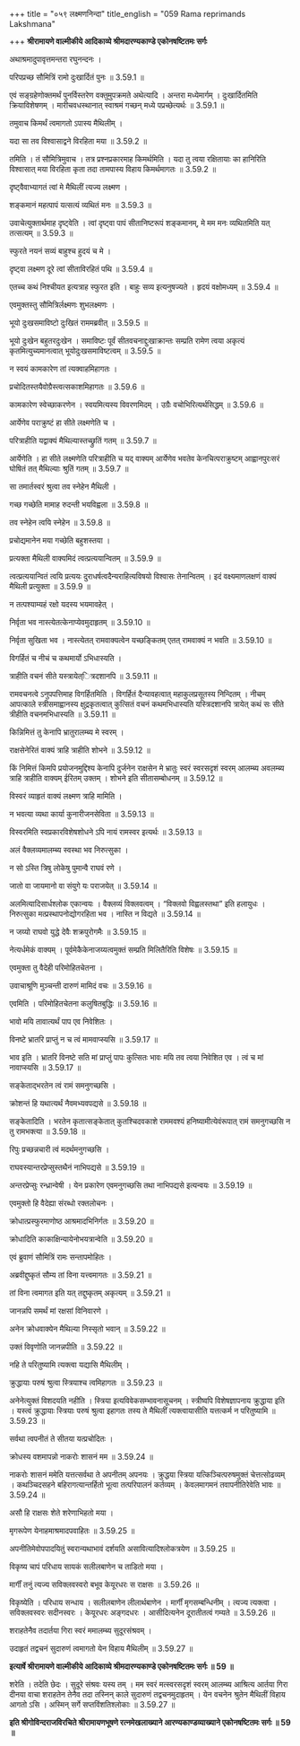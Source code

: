 +++
title = "०५९ लक्ष्मणनिन्दा"
title_english = "059 Rama reprimands Lakshmana"

+++
**श्रीरामायणे वाल्मीकीये आदिकाव्ये श्रीमदारण्यकाण्डे एकोनषष्टितमः सर्गः**

अथाश्रमादुपावृत्तमन्तरा रघुनन्दनः ।

परिपप्रच्छ सौमित्रिं रामो दुःखार्दितं पुनः ॥ 3.59.1 ॥

एवं सङ्ग्रहेणोक्तमर्थं पुनर्विस्तरेण वक्तुमुपक्रमते अथेत्यादि । अन्तरा मध्येमार्गम् । दुःखार्दितमिति क्रियाविशेषणम् । मारीचवधस्थानात् स्वाश्रमं गच्छन् मध्ये पप्रच्छेत्यर्थः ॥ 3.59.1 ॥

तमुवाच किमर्थं त्वमागतो ऽपास्य मैथिलीम् ।

यदा सा तव विश्वासाद्वने विरहिता मया ॥ 3.59.2 ॥

तमिति । तं सौमित्रिमुवाच । तत्र प्रश्नप्रकारमाह किमर्थमिति । यदा तु त्वया रक्षितायाः का हानिरिति विश्वासात् मया विरहिता कृता तदा तामपास्य विहाय किमर्थमागतः ॥ 3.59.2 ॥

दृष्ट्वैवाभ्यागतं त्वां मे मैथिलीं त्यज्य लक्ष्मण ।

शङ्कमानं महत्पापं यत्सत्यं व्यथितं मनः ॥ 3.59.3 ॥

उवाचेत्युक्तार्थमाह दृष्ट्वेति । त्वां दृष्ट्वा पापं सीतानिष्टरूपं शङ्कमानम्, मे मम मनः व्यथितमिति यत् तत्सत्यम् ॥ 3.59.3 ॥

स्फुरते नयनं सव्यं बाहुश्च हुदयं च मे ।

दृष्ट्वा लक्ष्मण दूरे त्वां सीताविरहितं पथि ॥ 3.59.4 ॥

एतच्च कथं निश्चीयत इत्यत्राह स्फुरत इति । बाहुः सव्य इत्यनुषज्यते । हृदयं वक्षोमध्यम् ॥ 3.59.4 ॥

एवमुक्तस्तु सौमित्रिर्लक्ष्मणः शुभलक्ष्मणः ।

भूयो दुःखसमाविष्टो दुःखितं राममब्रवीत् ॥ 3.59.5 ॥

भूयो दुःखेन बहुतरदुःखेन । समाविष्टः पूर्वं सीतवचनाद्दुःखाक्रान्तः सम्प्रति रामेण त्वया अकृत्यं कृतमित्युच्यमानत्वात् भूयोदुःखसमाविष्टत्वम् ॥ 3.59.5 ॥

न स्वयं कामकारेण तां त्यक्वाहमिहागतः ।

प्रचोदितस्तयैवोग्रैस्त्वत्सकाशमिहागतः ॥ 3.59.6 ॥

कामकारेण स्वेच्छाकरणेन । स्वयमित्यस्य विवरणमिदम् । उग्रैः वचोभिरित्यर्थसिद्धम् ॥ 3.59.6 ॥

आर्येणेव पराक्रुष्टं हा सीते लक्ष्मणेति च ।

परित्राहीति यद्वाक्यं मैथिल्यास्तच्छ्रुतिं गतम् ॥ 3.59.7 ॥

आर्येणेति । हा सीते लक्ष्मणेति परित्राहीति च यद् वाक्यम् आर्येणेव भवतेव केनचित्पराक्रुष्टम् आह्वानपुरःसरं घोषितं तत् मैथिल्याः श्रुतिं गतम् ॥ 3.59.7 ॥

सा तमार्तस्वरं श्रुत्वा तव स्नेहेन मैथिली ।

गच्छ गच्छेति मामाह रुदन्ती भयविह्वला ॥ 3.59.8 ॥

तव स्नेहेन त्वयि स्नेहेन ॥ 3.59.8 ॥

प्रचोद्यमानेन मया गच्छेति बहुशस्तया ।

प्रत्यक्ता मैथिली वाक्यमिदं त्वत्प्रत्ययान्वितम् ॥ 3.59.9 ॥

त्वत्प्रत्ययान्वितं त्वयि प्रत्ययः दुराधर्षत्वदैन्यराहित्यविषयो विश्वासः तेनान्वितम् । इदं वक्ष्यमाणलक्षणं वाक्यं मैथिली प्रत्युक्ता ॥ 3.59.9 ॥

न तत्पश्याम्यहं रक्षो यदस्य भयमावहेत् ।

निर्वृता भव नास्त्येतत्केनाप्येवमुदाहृतम् ॥ 3.59.10 ॥

निर्वृता सुखिता भव । नास्त्येतत् रामवाक्यत्वेन यच्छङ्कितम् एतत् रामवाक्यं न भवति ॥ 3.59.10 ॥

विगर्हितं च नीचं च कथमार्यो ऽभिधास्यति ।

त्राहीति वचनं सीते यस्त्रायेत्ित्रदशानपि ॥ 3.59.11 ॥

रामवचनत्वे ऽनुपपत्तिमाह विगर्हितमिति । विगर्हितं दैन्यावहत्वात् महाकुलप्रसूतस्य निन्दितम् । नीचम् आपत्काले स्त्रीसमाह्वानस्य क्षुद्रकृतत्वात् कुत्सितं वचनं कथमभिधास्यति यस्त्रिदशानपि त्रायेत् कथं सः सीते त्रीहीति वचनमभिधास्यति ॥ 3.59.11 ॥

किन्निमित्तं तु केनापि भ्रातुरालम्ब्य मे स्वरम् ।

राक्षसेनेरितं वाक्यं त्राहि त्राहीति शोभने ॥ 3.59.12 ॥

किं निमित्तं किमपि प्रयोजनमुद्दिश्य केनापि दुर्जनेन राक्षसेन मे भ्रातुः स्वरं स्वरसदृशं स्वरम् आलम्ब्य अवलम्ब्य त्राहि त्राहीति वाक्यम् ईरितम् उक्तम् । शोभने इति सीतासम्बोधनम् ॥ 3.59.12 ॥

विस्वरं व्याहृतं वाक्यं लक्ष्मण त्राहि मामिति ।

न भवत्या व्यथा कार्या कुनारीजनसेविता ॥ 3.59.13 ॥

विस्वरमिति स्वप्रकारविशेषशोधने ऽपि नायं रामस्वर इत्यर्थः ॥ 3.59.13 ॥

अलं वैक्लव्यमालम्ब्य स्वस्था भव निरुत्सुका ।

न सो ऽस्ति त्रिषु लोकेषु पुमान्वै राघवं रणे ।

जातो वा जायमानो वा संयुगे यः पराजयेत् ॥ 3.59.14 ॥

अलमित्यादिसार्धश्लोक एकान्वयः । वैक्लव्यं विक्लवत्वम् । “विक्लवो विह्वलस्तथा” इति हलायुधः । निरुत्सुका मत्प्रस्थापनोद्योगरहिता भव । नास्ति न विद्यते ॥ 3.59.14 ॥

न जय्यो राघवो युद्धे देवैः शक्रपुरोगमैः ॥ 3.59.15 ॥

नेत्यर्धमेकं वाक्यम् । पूर्वमेकैकेनाजय्यत्वमुक्तं सम्प्रति मिलितैरिति विशेषः ॥ 3.59.15 ॥

एवमुक्ता तु वैदेही परिमोहितचेतना ।

उवाचाश्रूणि मुञ्चन्ती दारुणं मामिदं वचः ॥ 3.59.16 ॥

एवमिति । परिमोहितचेतना कलुषितबुद्धिः ॥ 3.59.16 ॥

भावो मयि तावात्यर्थं पाप एव निवेशितः ।

विनष्टे भ्रातरि प्राप्तुं न च त्वं मामवाप्स्यसि ॥ 3.59.17 ॥

भाव इति । भ्रातरि विनष्टे सति मां प्राप्तुं पापः कुत्सितः भावः मयि तव त्वया निवेशित एव । त्वं च मां नावाप्स्यसि ॥ 3.59.17 ॥

सङ्केताद्भरतेन त्वं रामं समनुगच्छसि ।

क्रोशन्तं हि यथात्यर्थं नैवमभ्यवपद्यसे ॥ 3.59.18 ॥

सङ्केतादिति । भरतेन कृतात्सङ्केतात् कुतश्चिदवकाशे राममवश्यं हनिष्यामीत्येवंरूपात् रामं समनुगच्छसि न तु रामभक्त्या ॥ 3.59.18 ॥

रिपुः प्रच्छन्नचारी त्वं मदर्थमनुगच्छसि ।

राघवस्यान्तरप्रेप्सुस्तथैनं नाभिपद्यसे ॥ 3.59.19 ॥

अन्तरप्रेप्सुः रन्ध्रान्वेषी । येन प्रकारेण एवमनुगच्छसि तथा नाभिपद्यसे इत्यन्वयः ॥ 3.59.19 ॥

एवमुक्तो हि वैदेह्या संरब्धो रक्तलोचनः ।

क्रोधात्प्रस्फुरमाणोष्ठ आश्रमादभिनिर्गतः ॥ 3.59.20 ॥

क्रोधादिति काकाक्षिन्यायेनोभयत्रान्वेति ॥ 3.59.20 ॥

एवं ब्रुवाणं सौमित्रिं रामः सन्तापमोहितः ।

अब्रवीद्दुष्कृतं सौम्य तां विना यत्त्वमागतः ॥ 3.59.21 ॥

तां विना त्वमागत इति यत् तद्दुष्कृतम् अकृत्यम् ॥ 3.59.21 ॥

जानन्नपि समर्थं मां रक्षसां विनिवारणे ।

अनेन क्रोधवाक्येन मैथिल्या निस्सृतो भवान् ॥ 3.59.22 ॥

उक्तं विवृणोति जानन्नपीति ॥ 3.59.22 ॥

नहि ते परितुष्यामि त्यक्त्वा यद्यासि मैथिलीम् ।

क्रुद्धायाः परुषं श्रुत्वा स्त्रियाश्च त्वमिहागतः ॥ 3.59.23 ॥

अनेनेत्युक्तं विशदयति नहीति । स्त्रिया इत्यविवेकसम्भावनासूचनम् । स्त्रीष्वपि विशेषज्ञापनाय क्रुद्धाया इति । यस्त्वं क्रुद्धायाः स्त्रियाः परुषं श्रुत्वा इहागतः तस्य ते मैथिलीं त्यक्त्वायासीति यत्तत्कर्म न परितुष्यामि ॥ 3.59.23 ॥

सर्वथा त्वपनीतं ते सीतया यत्प्रचोदितः ।

क्रोधस्य वशमापन्नो नाकरोः शासनं मम ॥ 3.59.24 ॥

नाकरोः शासनं ममेति यत्तत्सर्वथा ते अपनीतम् अपनयः । क्रुद्धया स्त्रिया यत्किञ्चित्परुषमुक्तं चेत्तत्सोढव्यम् । कथञ्चिदसहने बहिरागत्यान्तर्हितो भूत्वा तत्परिपालनं कर्तव्यम् । केवलमागमनं तवापनीतिरेवेति भावः ॥ 3.59.24 ॥

असौ हि राक्षसः शेते शरेणाभिहतो मया ।

मृगरूपेण येनाहमाश्रमादपवाहितः ॥ 3.59.25 ॥

अपनीतिमेवोपपादयितुं स्वरान्यथाभावं दर्शयति असावित्यादिश्लोकत्रयेण ॥ 3.59.25 ॥

विकृष्य चापं परिधाय सायकं सलीलबाणेन च ताडितो मया ।

मार्गीं तनुं त्यज्य सविक्लवस्वरो बभूव केयूरधरः स राक्षसः ॥ 3.59.26 ॥

विकृष्येति । परिधाय सन्धाय । सलीलबाणेन लीलार्थबाणेन । मार्गीं मृगसम्बन्धिनीम् । त्यज्य त्यक्त्वा । सविक्लवस्वरः सदीनस्वरः । केयूरधरः अङ्गदधरः । आसीदित्यनेन दूरातीतत्वं गम्यते ॥ 3.59.26 ॥

शराहतेनैव तदार्तया गिरा स्वरं ममालम्ब्य सुदूरसंश्रवम् ।

उदाहृतं तद्वचनं सुदारुणं त्वमागतो येन विहाय मैथिलीम् ॥ 3.59.27 ॥

**इत्यार्षे श्रीरामायणे वाल्मीकीये आदिकाव्ये श्रीमदारण्यकाण्डे एकोनषष्टितमः सर्गः ॥ 59 ॥**

शरेति । तदेति छेदः । सुदूरे संश्रवः यस्य तम् । मम स्वरं मत्स्वरसदृशं स्वरम् आलम्ब्य आश्रित्य आर्तया गिरा दीनया वाचा शराहतेन तेनैव तदा तस्निन् काले सुदारुणं तद्वचनमुदाहृतम् । येन वचनेन श्रुतेन मैथिलीं विहाय आगतो ऽसि । अस्मिन् सर्गे सप्तविंशतिश्लोकाः ॥ 3.59.27 ॥

**इति श्रीगोविन्दराजविरचिते श्रीरामायणभूषणे रत्नमेखलाख्याने आरण्यकाण्डव्याख्याने एकोनषष्टितमः सर्गः ॥ 59 ॥**
